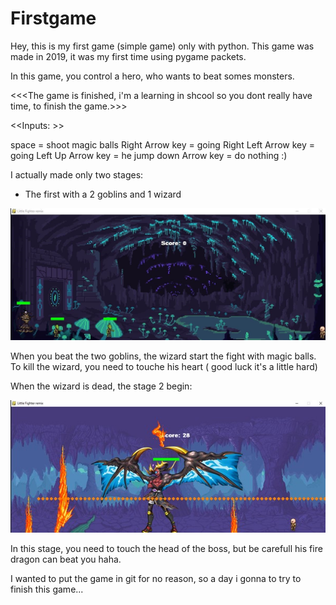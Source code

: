 # Firstgame
Hey, this is my first game (simple game) only with python.
This game was made in 2019, it was my first time using pygame packets.

In this game, you control a hero, who wants to beat somes monsters.

<<<The game is finished, i'm a learning in shcool so you dont really have time, to finish the game.>>>

<<Inputs: >>

space = shoot magic balls
Right Arrow key = going Right
Left Arrow key = going Left
Up Arrow key = he jump
down Arrow key = do nothing :)


I actually made only two stages:

  - The first with a 2 goblins and 1 wizard

![](ForReadMe/stage1.JPG)
 
 When you beat the two goblins, the wizard start the fight with magic balls.
 To kill the wizard, you need to touche his heart ( good luck it's a little hard)
 
 When the wizard is dead, the stage 2 begin:
 
![](ForReadMe/stage2.JPG)
 
 In this stage, you need to touch the head of the boss, but be carefull his fire dragon can beat you haha.
 
 
 I wanted to put the game in git for no reason, so a day i gonna to try to finish this game... 
